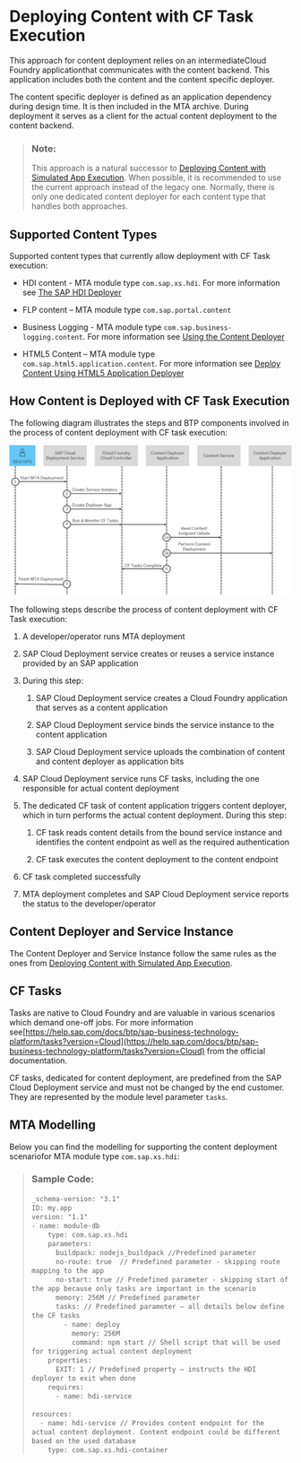 <!-- loio98b1bf56f37a4df8a76e9a094db8c134 -->

# Deploying Content with CF Task Execution

This approach for content deployment relies on an intermediateCloud Foundry applicationthat communicates with the content backend. This application includes both the content and the content specific deployer.

The content specific deployer is defined as an application dependency during design time. It is then included in the MTA archive. During deployment it serves as a client for the actual content deployment to the content backend.

> ### Note:  
> This approach is a natural successor to [Deploying Content with Simulated App Execution](deploying-content-with-simulated-app-execution-9454b1f.md). When possible, it is recommended to use the current approach instead of the legacy one. Normally, there is only one dedicated content deployer for each content type that handles both approaches.



<a name="loio98b1bf56f37a4df8a76e9a094db8c134__section_tb4_vtp_wxb"/>

## Supported Content Types

Supported content types that currently allow deployment with CF Task execution:

-   HDI content - MTA module type `com.sap.xs.hdi`. For more information see [The SAP HDI Deployer](https://help.sap.com/docs/HANA_CLOUD_DATABASE/b9902c314aef4afb8f7a29bf8c5b37b3/1b567b05e53c4cb9b130026cb2e7302d.html)

-   FLP content – MTA module type `com.sap.portal.content`
-   Business Logging - MTA module type `com.sap.business-logging.content`. For more information see [Using the Content Deployer](https://help.sap.com/docs/SAP_CP_BUS_REUSE_SERVICE_BL/9d9c6578dd284b7491e2b6ceb1395329/626b5511d7924ace8b6ae912e8ff3447.html?locale=en-US)
-   HTML5 Content – MTA module type `com.sap.html5.application.content`. For more information see [Deploy Content Using HTML5 Application Deployer](https://help.sap.com/docs/btp/sap-business-technology-platform/deploy-content-using-html5-application-deployer?version=Cloud)



<a name="loio98b1bf56f37a4df8a76e9a094db8c134__section_znc_m5p_wxb"/>

## How Content is Deployed with CF Task Execution

The following diagram illustrates the steps and BTP components involved in the process of content deployment with CF task execution:

![](images/CFTaskExecutionDeployment_a2a0189.png)

The following steps describe the process of content deployment with CF Task execution:

1.  A developer/operator runs MTA deployment

2.  SAP Cloud Deployment service creates or reuses a service instance provided by an SAP application

3.  During this step:

    1.  SAP Cloud Deployment service creates a Cloud Foundry application that serves as a content application

    2.  SAP Cloud Deployment service binds the service instance to the content application

    3.  SAP Cloud Deployment service uploads the combination of content and content deployer as application bits


4.  SAP Cloud Deployment service runs CF tasks, including the one responsible for actual content deployment

5.  The dedicated CF task of content application triggers content deployer, which in turn performs the actual content deployment. During this step:

    1.  CF task reads content details from the bound service instance and identifies the content endpoint as well as the required authentication

    2.  CF task executes the content deployment to the content endpoint


6.  CF task completed successfully

7.  MTA deployment completes and SAP Cloud Deployment service reports the status to the developer/operator




<a name="loio98b1bf56f37a4df8a76e9a094db8c134__section_vxh_rwp_wxb"/>

## Content Deployer and Service Instance

The Content Deployer and Service Instance follow the same rules as the ones from [Deploying Content with Simulated App Execution](deploying-content-with-simulated-app-execution-9454b1f.md).



<a name="loio98b1bf56f37a4df8a76e9a094db8c134__section_a1f_1xp_wxb"/>

## CF Tasks

Tasks are native to Cloud Foundry and are valuable in various scenarios which demand one-off jobs. For more information see[https://help.sap.com/docs/btp/sap-business-technology-platform/tasks?version=Cloud](https://help.sap.com/docs/btp/sap-business-technology-platform/tasks?version=Cloud) from the official documentation.

CF tasks, dedicated for content deployment, are predefined from the SAP Cloud Deployment service and must not be changed by the end customer. They are represented by the module level parameter `tasks`.



<a name="loio98b1bf56f37a4df8a76e9a094db8c134__section_yfg_jfq_wxb"/>

## MTA Modelling

Below you can find the modelling for supporting the content deployment scenariofor MTA module type `com.sap.xs.hdi`:

> ### Sample Code:  
> ```
> _schema-version: "3.1" 
> ID: my.app 
> version: "1.1" 
> - name: module-db 
>     type: com.sap.xs.hdi 
>     parameters: 
>       buildpack: nodejs_buildpack //Predefined parameter 
>       no-route: true  // Predefined parameter - skipping route mapping to the app 
>       no-start: true // Predefined parameter - skipping start of the app because only tasks are important in the scenario 
>       memory: 256M // Predefined parameter 
>       tasks: // Predefined parameter – all details below define the CF tasks 
>         - name: deploy 
>           memory: 256M 
>           command: npm start // Shell script that will be used for triggering actual content deployment 
>     properties: 
>       EXIT: 1 // Predefined property – instructs the HDI deployer to exit when done 
>     requires: 
>       - name: hdi-service 
>  
> resources: 
>   - name: hdi-service // Provides content endpoint for the actual content deployment. Content endpoint could be different based on the used database 
>     type: com.sap.xs.hdi-container
> 
> ```


